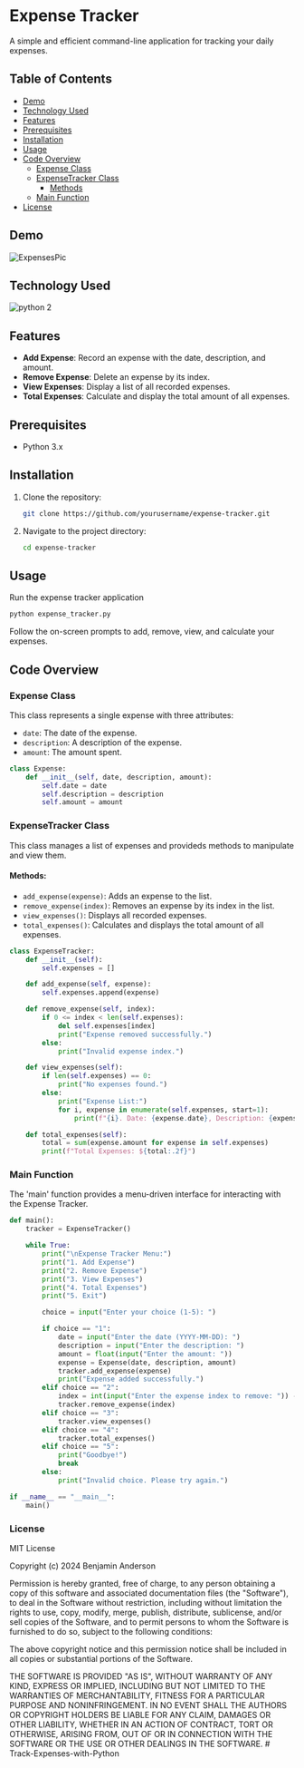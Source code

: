 # Expense Tracker

A simple and efficient command-line application for tracking your daily expenses.

## Table of Contents
- [Demo](#demo)
- [Technology Used](#technology-used)
- [Features](#features)
- [Prerequisites](#prerequisites)
- [Installation](#installation)
- [Usage](#usage)
- [Code Overview](#code-overview)
  - [Expense Class](#expense-class)
  - [ExpenseTracker Class](#expensetracker-class)
    - [Methods](#methods)
  - [Main Function](#main-function)
- [License](#license)

## Demo
![ExpensesPic](https://github.com/Selvawen/expense_tracker_py/assets/111338548/facf35e3-4078-4969-be7d-4bac0b54219f)


## Technology Used
![python 2](https://github.com/Selvawen/guessing-game-py/assets/111338548/2cda6787-fa36-41ca-9b3e-ec739b8d922d)

## Features

- **Add Expense**: Record an expense with the date, description, and amount.
- **Remove Expense**: Delete an expense by its index.
- **View Expenses**: Display a list of all recorded expenses.
- **Total Expenses**: Calculate and display the total amount of all expenses.

## Prerequisites

- Python 3.x

## Installation

1. Clone the repository:
   ```sh
   git clone https://github.com/yourusername/expense-tracker.git
   ```
2. Navigate to the project directory:
   ```sh
   cd expense-tracker
   ```

## Usage
Run the expense tracker application 

```sh
python expense_tracker.py
```
Follow the on-screen prompts to add, remove, view, and calculate your expenses.

## Code Overview

### Expense Class
This class represents a single expense with three attributes:

- `date`: The date of the expense.
- `description`: A description of the expense.
- `amount`: The amount spent.

```python
class Expense:
    def __init__(self, date, description, amount):
        self.date = date
        self.description = description
        self.amount = amount
```
### ExpenseTracker Class
This class manages a list of expenses and provideds methods to manipulate and view them. 

#### Methods:
- `add_expense(expense)`: Adds an expense to the list.
- `remove_expense(index)`: Removes an expense by its index in the list.
- `view_expenses()`: Displays all recorded expenses.
- `total_expenses()`: Calculates and displays the total amount of all expenses.

```python
class ExpenseTracker:
    def __init__(self):
        self.expenses = []

    def add_expense(self, expense):
        self.expenses.append(expense)

    def remove_expense(self, index):
        if 0 <= index < len(self.expenses):
            del self.expenses[index]
            print("Expense removed successfully.")
        else:
            print("Invalid expense index.")

    def view_expenses(self):
        if len(self.expenses) == 0:
            print("No expenses found.")
        else:
            print("Expense List:")
            for i, expense in enumerate(self.expenses, start=1):
                print(f"{i}. Date: {expense.date}, Description: {expense.description}, Amount: {expense.amount}")

    def total_expenses(self):
        total = sum(expense.amount for expense in self.expenses)
        print(f"Total Expenses: ${total:.2f}")
```
### Main Function
The 'main' function provides a menu-driven interface for interacting with the Expense Tracker. 

```python
def main():
    tracker = ExpenseTracker()

    while True:
        print("\nExpense Tracker Menu:")
        print("1. Add Expense")
        print("2. Remove Expense")
        print("3. View Expenses")
        print("4. Total Expenses")
        print("5. Exit")

        choice = input("Enter your choice (1-5): ")

        if choice == "1":
            date = input("Enter the date (YYYY-MM-DD): ")
            description = input("Enter the description: ")
            amount = float(input("Enter the amount: "))
            expense = Expense(date, description, amount)
            tracker.add_expense(expense)
            print("Expense added successfully.")
        elif choice == "2":
            index = int(input("Enter the expense index to remove: ")) - 1
            tracker.remove_expense(index)
        elif choice == "3":
            tracker.view_expenses()
        elif choice == "4":
            tracker.total_expenses()
        elif choice == "5":
            print("Goodbye!")
            break
        else:
            print("Invalid choice. Please try again.")

if __name__ == "__main__":
    main()
```
### License
MIT License

Copyright (c) 2024 Benjamin Anderson

Permission is hereby granted, free of charge, to any person obtaining a copy of this software and associated documentation files (the "Software"), to deal in the Software without restriction, including without limitation the rights to use, copy, modify, merge, publish, distribute, sublicense, and/or sell copies of the Software, and to permit persons to whom the Software is furnished to do so, subject to the following conditions:

The above copyright notice and this permission notice shall be included in all copies or substantial portions of the Software.

THE SOFTWARE IS PROVIDED "AS IS", WITHOUT WARRANTY OF ANY KIND, EXPRESS OR IMPLIED, INCLUDING BUT NOT LIMITED TO THE WARRANTIES OF MERCHANTABILITY, FITNESS FOR A PARTICULAR PURPOSE AND NONINFRINGEMENT. IN NO EVENT SHALL THE AUTHORS OR COPYRIGHT HOLDERS BE LIABLE FOR ANY CLAIM, DAMAGES OR OTHER LIABILITY, WHETHER IN AN ACTION OF CONTRACT, TORT OR OTHERWISE, ARISING FROM, OUT OF OR IN CONNECTION WITH THE SOFTWARE OR THE USE OR OTHER DEALINGS IN THE SOFTWARE.
#   T r a c k - E x p e n s e s - w i t h - P y t h o n  
 